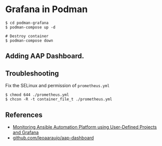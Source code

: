 # Grafana in Podman

```shell
$ cd podman-grafana
$ podman-compose up -d

# Destroy container
$ podman-compose down
```

## Adding AAP Dashboard.


## Troubleshooting

Fix the SELinux and permission of `prometheus.yml`

```shell
$ chmod 644 ./prometheus.yml
$ chcon -R -t container_file_t ./prometheus.yml
```

## References

- [Monitoring Ansible Automation Platform using User-Defined Projects and Grafana](https://www.redhat.com/en/blog/monitoring-ansible-automation-platform-using-user-defined-projects-and-grafana)
- [github.com/leoaaraujo/aap-dashboard](https://github.com/leoaaraujo/aap-dashboard)